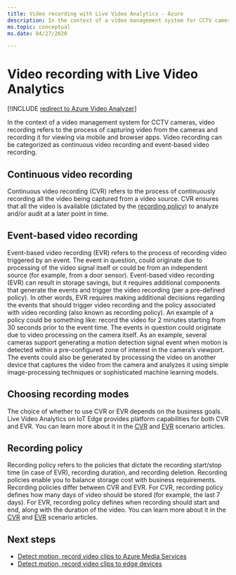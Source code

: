 ```yaml
---
title: Video recording with Live Video Analytics - Azure
description: In the context of a video management system for CCTV cameras, video recording refers to the process of capturing video from the cameras and recording it for viewing via mobile and browser apps. Video recording can be categorized as continuous video recording and event-based video recording. The article discusses video recording.
ms.topic: conceptual
ms.date: 04/27/2020

---
```

# Video recording with Live Video Analytics

[!INCLUDE [redirect to Azure Video Analyzer](./includes/redirect-video-analyzer.md)]

In the context of a video management system for CCTV cameras, video recording refers to the process of capturing video from the cameras and recording it for viewing via mobile and browser apps. Video recording can be categorized as continuous video recording and event-based video recording. 

## Continuous video recording  

Continuous video recording (CVR) refers to the process of continuously recording all the video being captured from a video source. CVR ensures that all the video is available (dictated by the [recording policy](#recording-policy)) to analyze and/or audit at a later point in time.

## Event-based video recording  

Event-based video recording (EVR) refers to the process of recording video triggered by an event. The event in question, could originate due to processing of the video signal itself or could be from an independent source (for example, from a door sensor). Event-based video recording (EVR) can result in storage savings, but it requires additional components that generate the events and trigger the video recording (per a pre-defined policy). In other words, EVR requires making additional decisions regarding the events that should trigger video recording and the policy associated with video recording (also known as recording policy). An example of a policy could be something like: record the video for 2 minutes starting from 30 seconds prior to the event time. The events in question could originate due to video processing on the camera itself. As an example, several cameras support generating a motion detection signal event when motion is detected within a pre-configured zone of interest in the camera’s viewport. The events could also be generated by processing the video on another device that captures the video from the camera and analyzes it using simple image-processing techniques or sophisticated machine learning models. 

## Choosing recording modes  

The choice of whether to use CVR or EVR depends on the business goals. Live Video Analytics on IoT Edge provides platform capabilities for both CVR and EVR. You can learn more about it in the [CVR](continuous-video-recording-concept.md) and [EVR](event-based-video-recording-concept.md) scenario articles.

## Recording policy  

Recording policy refers to the policies that dictate the recording start/stop time (in case of EVR), recording duration, and recording deletion. Recording policies enable you to balance storage cost with business requirements. Recording policies differ between CVR and EVR. For CVR, recording policy defines how many days of video should be stored (for example, the last 7 days). For EVR, recording policy defines when recording should start and end, along with the duration of the video. You can learn more about it in the [CVR](continuous-video-recording-concept.md) and [EVR](event-based-video-recording-concept.md) scenario articles.

## Next steps

* [Detect motion, record video clips to Azure Media Services](detect-motion-record-video-clips-media-services-quickstart.md)
* [Detect motion, record video clips to edge devices](detect-motion-record-video-clips-edge-devices-quickstart.md)

